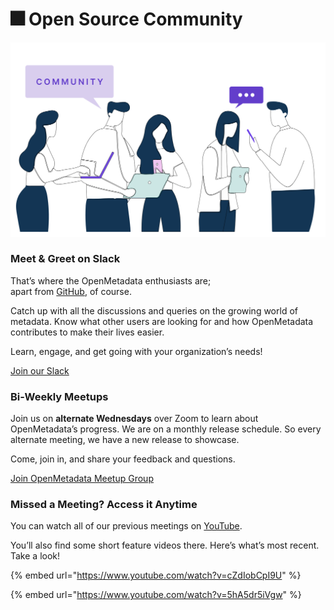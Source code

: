# 🎆 Open Source Community

![](docs/.gitbook/assets/community.png)

### Meet & Greet on Slack

That’s where the OpenMetadata enthusiasts are;\
apart from [GitHub](https://github.com/open-metadata/OpenMetadata), of course.

Catch up with all the discussions and queries on the growing world of metadata. Know what other users are looking for and how OpenMetadata contributes to make their lives easier.

Learn, engage, and get going with your organization’s needs!

[Join our Slack](https://slack.open-metadata.org)

### Bi-Weekly Meetups

Join us on **alternate Wednesdays** over Zoom to learn about OpenMetadata’s progress. We are on a monthly release schedule. So every alternate meeting, we have a new release to showcase.

Come, join in, and share your feedback and questions.

[Join OpenMetadata Meetup Group](https://www.meetup.com/openmetadata-meetup-group/)

### Missed a Meeting? Access it Anytime

You can watch all of our previous meetings on [YouTube](https://www.youtube.com/channel/UCASsxvcVlbxzT-nd2Vh2ocg/featured).

You’ll also find some short feature videos there. Here’s what’s most recent. Take a look!

{% embed url="https://www.youtube.com/watch?v=cZdIobCpI9U" %}

{% embed url="https://www.youtube.com/watch?v=5hA5dr5iVgw" %}
